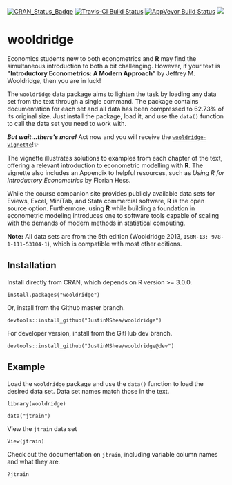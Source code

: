 

[![CRAN\_Status\_Badge](http://www.r-pkg.org/badges/version/wooldridge)](https://cran.r-project.org/package=wooldridge) [![Travis-CI Build Status](https://travis-ci.org/JustinMShea/wooldridge.svg?branch=master)](https://travis-ci.org/JustinMShea/wooldridge) [![AppVeyor Build Status](https://ci.appveyor.com/api/projects/status/github/JustinMShea/wooldRidge?branch=master&svg=true)](https://ci.appveyor.com/project/JustinMShea/wooldRidge) [![](https://cranlogs.r-pkg.org/badges/wooldridge)](https://CRAN.R-project.org/package=wooldridge) 

# wooldridge 

Economics students new to both econometrics and **R** may find the simultaneous introduction to both a bit challenging. However, if your text is **"Introductory Econometrics: A Modern Approach"** by Jeffrey M. Wooldridge, then you are in luck! 

The `wooldridge` data package aims to lighten the task by loading any data set from the text through a single command. The package contains documentation for each set and all data has been compressed to 62.73% of its original size. Just install the package, load it, and use the `data()` function to call the data set you need to work with.

_**But wait...there's more!**_ Act now and you will receive the  [`wooldridge-vignette`](https://github.com/JustinMShea/wooldridge/tree/master/vignettes/wooldridge-vignette.pdf)!:sparkles: 

The vignette illustrates solutions to examples from each chapter of the text, offering a relevant introduction to econometric modelling with **R**. The vignette also includes an Appendix to helpful resources, such as *Using R for Introductory Econometrics* by Florian Hess.

While the course companion site provides publicly available data sets for Eviews, Excel, MiniTab, and Stata commercial software, **R** is the open source option. Furthermore, using **R** while building a foundation in econometric modeling introduces one to software tools capable of scaling with the demands of modern methods in statistical computing.

**Note:** All data sets are from the 5th edition (Wooldridge 2013, `ISBN-13: 978-1-111-53104-1`), which is compatible with most other editions.


## Installation

Install directly from CRAN, which depends on R version >= 3.0.0.

```{r}
install.packages("wooldridge")
```

Or, install from the Github master branch.

```{r}
devtools::install_github("JustinMShea/wooldridge")
```

For developer version, install from the GitHub dev branch.

```{r}
devtools::install_github("JustinMShea/wooldridge@dev")
```

## Example

Load the `wooldridge` package and use the `data()` function to load the desired data set.
Data set names match those in the text.

```{r}
library(wooldridge)

data("jtrain")
```

View the `jtrain` data set

```{r}
View(jtrain)
```

Check out the documentation on `jtrain`, including variable column names and what they are.

```{r}
?jtrain
```


